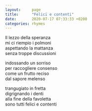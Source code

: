 ```yaml
---
layout:     page
title:      "Felici e contenti"
date:       2020-07-17 07:33:33 +0200
categories: rhymes
---
```


Il lezzo della speranza  
mi ci riempio i polmoni  
aspettando la mattanza  
senza troppe discussioni  

indossando un sorriso  
per raccogliere consenso  
come un frutto reciso  
dal sapore melenso  

trangugiato in fretta  
digrignando i denti  
alla fine della favoletta   
sono tutti felici e contenti  
